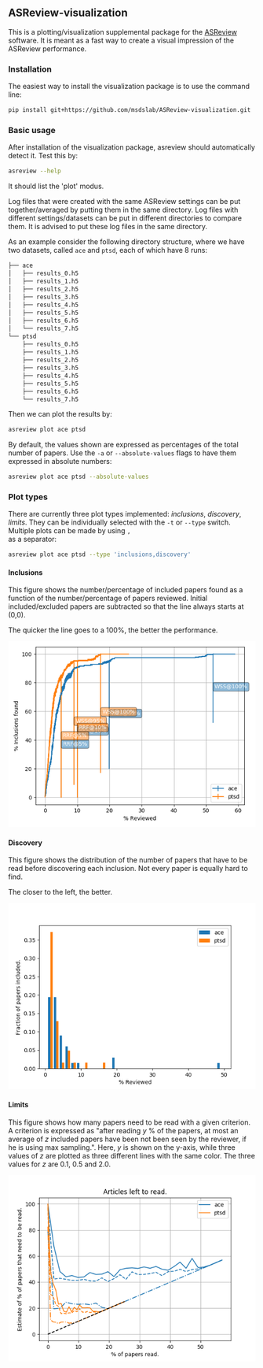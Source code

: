 ## ASReview-visualization

This is a plotting/visualization supplemental package for the 
[ASReview](https://github.com/msdslab/automated-systematic-review)
software. It is meant as a fast way to create a visual impression of the ASReview performance.

### Installation

The easiest way to install the visualization package is to use the command line:

``` bash
pip install git+https://github.com/msdslab/ASReview-visualization.git
```

### Basic usage

After installation of the visualization package, asreview should automatically detect it.
Test this by:

```bash
asreview --help
```

It should list the 'plot' modus.

Log files that were created with the same ASReview settings can be put together/averaged by putting
them in the same directory. Log files with different settings/datasets can be put in different 
directories to compare them. It is advised to put these log files in the same directory.

As an example consider the following directory structure, where we have two datasets, called `ace` and
`ptsd`, each of which have 8 runs:

```
├── ace
│   ├── results_0.h5
│   ├── results_1.h5
│   ├── results_2.h5
│   ├── results_3.h5
│   ├── results_4.h5
│   ├── results_5.h5
│   ├── results_6.h5
│   └── results_7.h5
└── ptsd
    ├── results_0.h5
    ├── results_1.h5
    ├── results_2.h5
    ├── results_3.h5
    ├── results_4.h5
    ├── results_5.h5
    ├── results_6.h5
    └── results_7.h5
```

Then we can plot the results by:

```bash
asreview plot ace ptsd
```

By default, the values shown are expressed as percentages of the total number of papers. Use the
`-a` or `--absolute-values` flags to have them expressed in absolute numbers:

```bash
asreview plot ace ptsd --absolute-values
```


### Plot types

There are currently three plot types implemented: _inclusions_, _discovery_, _limits_. They can be
individually selected with the `-t` or `--type` switch. Multiple plots can be made by using `,` \
as a separator:

```bash
asreview plot ace ptsd --type 'inclusions,discovery'
```

#### Inclusions

This figure shows the number/percentage of included papers found as a function of the
number/percentage of papers reviewed. Initial included/excluded papers are subtracted so that the line
always starts at (0,0).

The quicker the line goes to a 100%, the better the performance.

![alt text](docs/inclusions.png?raw=true "Inclusions")

#### Discovery

This figure shows the distribution of the number of papers that have to be read before discovering
each inclusion. Not every paper is equally hard to find.

The closer to the left, the better.

![alt text](docs/discovery.png?raw=true "Discovery")


#### Limits

This figure shows how many papers need to be read with a given criterion. A criterion is expressed
as "after reading _y_ % of the papers, at most an average of _z_ included papers have been not been
seen by the reviewer, if he is using max sampling.". Here, _y_ is shown on the y-axis, while
three values of _z_ are plotted as three different lines with the same color. The three values for
_z_ are 0.1, 0.5 and 2.0.


![alt text](docs/limits.png?raw=true "Limits")
